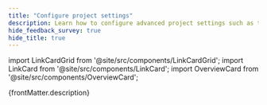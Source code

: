 ```yaml
---
title: "Configure project settings"
description: Learn how to configure advanced project settings such as the locations where GX saves metadata, secure credentials, access to secrets managers, the content and location of Data Docs sites, and internal analytics event triggering.
hide_feedback_survey: true
hide_title: true
---
```


import LinkCardGrid from '@site/src/components/LinkCardGrid';
import LinkCard from '@site/src/components/LinkCard';
import OverviewCard from '@site/src/components/OverviewCard';

<OverviewCard title={frontMatter.title}>
      {frontMatter.description}
</OverviewCard>

<LinkCardGrid>
  <LinkCard 
      topIcon 
      label="Metadata Stores"
      description="Specify the locations at which GX stores information such as Expectation Suite configurations, Checkpoint Configurations, and Validation Results."
      to="/docs/core/configure_project_settings/configure_metadata_stores" 
      icon="/img/expectation_icon.svg" 
  />
  <LinkCard 
      topIcon 
      label="Data Docs"
      description="Configure the hosting locations and contents of Data Docs sites." 
      to="/docs/core/configure_project_settings/configure_data_docs"
      icon="/img/expectation_icon.svg" 
  />
  <LinkCard 
      topIcon 
      label="Credentials"
      description="Securely store and access credentials for database connection strings, org IDs for connecting to a GX Cloud account, and tokens for Checkpoint Action API endpoints and webhooks."
      to="/docs/core/configure_project_settings/configure_credentials" 
      icon="/img/expectation_icon.svg" 
  />
  <LinkCard 
      topIcon 
      label="Secrets Managers"
      description="Securely access and retrieve credentials from the AWS Secrets Manager, Google Cloud Secret Manager, or Azure Key Vault secrets managers."
      to="/docs/core/configure_project_settings/access_secrets_managers" 
      icon="/img/expectation_icon.svg" 
  />
  <LinkCard 
      topIcon 
      label="Analytics Events"
      description="Toggle the GX's collection of analytics events."
      to="/docs/core/configure_project_settings/toggle_analytics_events" 
      icon="/img/expectation_icon.svg" 
  />
</LinkCardGrid>